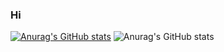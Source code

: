 ### Hi

[![Anurag's GitHub stats](https://github-readme-stats.vercel.app/api?username=tranduclinh2067)](https://github.com/tranduclinh2067/github-readme-stats)
![Anurag's GitHub stats](https://github-readme-stats.vercel.app/api?username=tranduclinh2067&show=reviews,discussions_started,discussions_answered,prs_merged,prs_merged_percentage)

<!--START_SECTION:waka-->

<!--END_SECTION:waka-->
